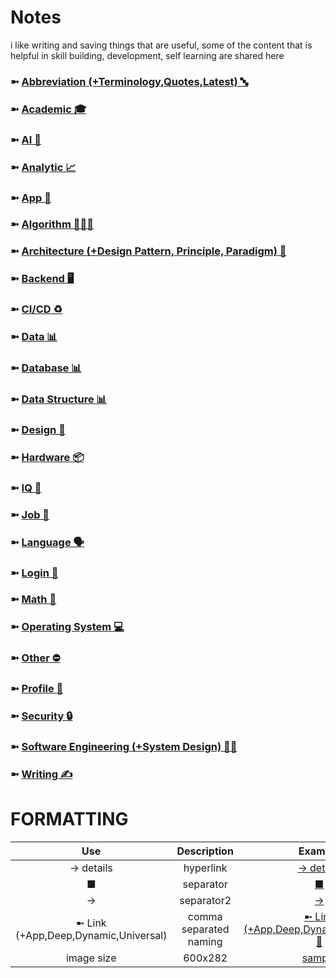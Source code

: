 # Notes
i like writing and saving things that are useful, some of the content that is helpful in skill building, development, self learning are shared here

### ➼ [Abbreviation (+Terminology,Quotes,Latest) 🔤](/Abbreviation)
### ➼ [Academic 🎓](/Academic)
### ➼ [AI 🤖](/AI)
### ➼ [Analytic 📈](/Analytic)
### ➼ [App 📱](/App)
### ➼ [Algorithm 👨🏻‍💻](/Algorithm)
### ➼ [Architecture (+Design Pattern, Principle, Paradigm) 🧱](Architecture)
### ➼ [Backend 🖥️](/Backend)
### ➼ [CI/CD ♻️](/CiCd)
### ➼ [Data 📊](/Data)
### ➼ [Database 📊](/Database)
### ➼ [Data Structure 📊](/DataStructure)
### ➼ [Design 🎨](/Design)
### ➼ [Hardware 📦](/Hardware)
### ➼ [IQ 🧠](/IQ)
### ➼ [Job 💼](/Job)
### ➼ [Language 🗣️](/Language)
### ➼ [Login 🔐](/Login)
### ➼ [Math 🔢](/Math)
### ➼ [Operating System 💻](/Operating)
### ➼ [Other ⛔](/Other)
### ➼ [Profile 👤](/Profile)
### ➼ [Security 🔒](/Security)
### ➼ [Software Engineering (+System Design) 👷🏻](/Software)
### ➼ [Writing ✍️](/Writing)

# FORMATTING

Use|Description|Example
:-:|:-:|:-:
-> details|hyperlink|[-> details](Language/Kotlin/README.md#function)
■|separator|[■](Academic/Book#author)
->|separator2|[->](Language/Kotlin#list)
➼ Link (+App,Deep,Dynamic,Universal)|comma separated naming| [➼ Link (+App,Deep,Dynamic,Universal) 🔗](App/Android#-link-appdeepdynamicuniversal-)
image size|600x282|[sample](App/Android/Architecture/Pattern/Dependency/!/dagger1.png)
